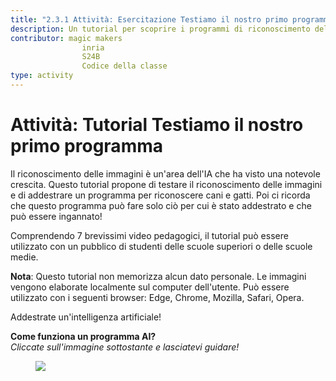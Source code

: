 ```yaml
---
title: "2.3.1 Attività: Esercitazione Testiamo il nostro primo programma"
description: Un tutorial per scoprire i programmi di riconoscimento delle immagini, come addestrarli e come ingannarli.
contributor: magic makers
                inria
                S24B
                Codice della classe      
type: activity
---
```

# Attività: Tutorial Testiamo il nostro primo programma

Il riconoscimento delle immagini è un'area dell'IA che ha visto una notevole crescita. Questo tutorial propone di testare il riconoscimento delle immagini e di addestrare un programma per riconoscere cani e gatti. Poi ci ricorda che questo programma può fare solo ciò per cui è stato addestrato e che può essere ingannato!

Comprendendo 7 brevissimi video pedagogici, il tutorial può essere utilizzato con un pubblico di studenti delle scuole superiori o delle scuole medie.

**Nota**: Questo tutorial non memorizza alcun dato personale. Le immagini vengono elaborate localmente sul computer dell'utente. Può essere utilizzato con i seguenti browser: Edge, Chrome, Mozilla, Safari, Opera.

Addestrate un'intelligenza artificiale!

**Come funziona un programma AI?**  
_Cliccate sull'immagine sottostante e lasciatevi guidare!_

<a href="https://pixees.fr/classcodeiai/app/tuto1?lang=it" target="_blank"><figure>
  <img src="Images/Tuto-M1-FirstProgram.png" />
</figure></a>
